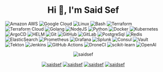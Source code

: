 
<h1 align="center">Hi 👋, I'm Said Sef</h1>

![Amazon AWS](https://img.shields.io/badge/Amazon%20AWS-FF9900?style=for-the-badge&logo=amazon-aws&logoColor=white)
![Google Cloud](https://img.shields.io/badge/Google%20Cloud-4285F4?style=for-the-badge&logo=google-cloud&logoColor=white)
![Linux](https://img.shields.io/badge/-Linux-FFFFEE?style=for-the-badge&logo=Linux&logoColor=black)
![Bash](https://img.shields.io/badge/-Bash-4EAA25?style=for-the-badge&logo=gnu-bash&logoColor=white)
![Terraform](https://img.shields.io/badge/-Terraform-623CE4?style=for-the-badge&logo=Terraform&logoColor=white)
![Terraform Cloud](https://img.shields.io/badge/-Terraform&nbsp;Cloud-623CE4?style=for-the-badge&logo=Terraform&logoColor=white)
![Golang](https://img.shields.io/badge/-Golang-00ADD8?style=for-the-badge&logo=go&logoColor=white)
![NodeJS](https://img.shields.io/badge/-NodeJS-339933?style=for-the-badge&logo=node.js&logoColor=white) 
![Python](https://img.shields.io/badge/-Python-3776AB?style=for-the-badge&logo=Python&logoColor=white)
![Docker](https://img.shields.io/badge/-Docker-2496ED?style=for-the-badge&logo=docker&logoColor=white)
![Kubernetes](https://img.shields.io/badge/-Kubernetes-326CE5?style=for-the-badge&logo=Kubernetes&logoColor=white)
![ArgoCD](https://img.shields.io/badge/-ArgoCD-FFA500?style=for-the-badge&logo=argo&logoColor=white)
![HELM](https://img.shields.io/badge/-HELM-0F1689?style=for-the-badge&logo=HELM&logoColor=white)
![Git](https://img.shields.io/badge/-Git-F05032?style=for-the-badge&logo=git&logoColor=white)
![GitHub](https://img.shields.io/badge/-GitHub-181717?style=for-the-badge&logo=github&logoColor=white)
![GitLab](https://img.shields.io/badge/-GitLab-FCA121?style=for-the-badge&logo=gitlab&logoColor=white)
![PostgreSql](https://img.shields.io/badge/-PostgreSQL-4169E1?style=for-the-badge&logo=PostgreSQL&logoColor=white)
![Redis](https://img.shields.io/badge/-Redis-DC382D?style=for-the-badge&logo=Redis&logoColor=white)
![ElasticSearch](https://img.shields.io/badge/-ElasticSearch-005571?style=for-the-badge&logo=ElasticSearch&logoColor=white)
![Prometheus](https://img.shields.io/badge/-Prometheus-E6522C?style=for-the-badge&logo=Prometheus&logoColor=white)
![Grafana](https://img.shields.io/badge/-Grafana-F46800?style=for-the-badge&logo=Grafana&logoColor=white)
![Splunk](https://img.shields.io/badge/-Splunk-000000?style=for-the-badge&logo=Splunk&logoColor=white)
![Consul](https://img.shields.io/badge/-Consul-CA2171?style=for-the-badge&logo=Consul&logoColor=white)
![Vault](https://img.shields.io/badge/-Vault-000000?style=for-the-badge&logo=Vault&logoColor=white)
![Tekton](https://img.shields.io/badge/-Tekton-0D9FEA?style=for-the-badge&logo=Tekton&logoColor=white)
![Jenkins](https://img.shields.io/badge/-Jenkins-D24939?style=for-the-badge&logo=Jenkins&logoColor=white)
![GitHub Actions](https://img.shields.io/badge/-GitHub&nbsp;Actions-2088FF?style=for-the-badge&logo=GitHub-Actions&logoColor=white)
![DroneCI](https://img.shields.io/badge/-DroneCI-212121?style=for-the-badge&logo=Drone&logoColor=white)
![scikit-learn](https://img.shields.io/badge/-scikit--learn-F7931E?style=for-the-badge&logo=scikit-learn&logoColor=white)
![OpenAI](https://img.shields.io/badge/-OpenAI-412991?style=for-the-badge&logo=OpenAI&logoColor=white)

<p align="center"><img align="center" src="https://github-readme-stats.vercel.app/api?username=saidsef&show_icons=true&theme=transparent&include_all_commits=true&count_private=true&show=reviews,prs_merged,prs_merged_percentage" alt="saidsef" /></p>

<p align="center">
  <a href="https://twitter.com/saidsef" target="blank"><img align="center" src="https://img.shields.io/badge/-twitter-1DA1F2?style=for-the-badge&logo=twitter&logoColor=white" alt="saidsef"/></a> 
  <a href="https://www.linkedin.com/in/saidsef/" target="blank"><img align="center" src="https://img.shields.io/badge/-linkedin-0077B5?style=for-the-badge&logo=linkedin&logoColor=white" alt="saidsef"/></a>
  <a href="https://registry.terraform.io/namespaces/saidsef" target="blank"><img align="center" src="https://img.shields.io/badge/-Terraform-7B42BC?style=for-the-badge&logo=Terraform&logoColor=white" alt="saidsef"/></a>
  <a href="https://artifacthub.io/packages/search?org=saidsef&sort=relevance&page=1" target="blank"><img align="center" src="https://img.shields.io/badge/-artifacthub-4181C2?style=for-the-badge&logo=artifacthub&logoColor=white" alt="saidsef"/></a>
</p>
